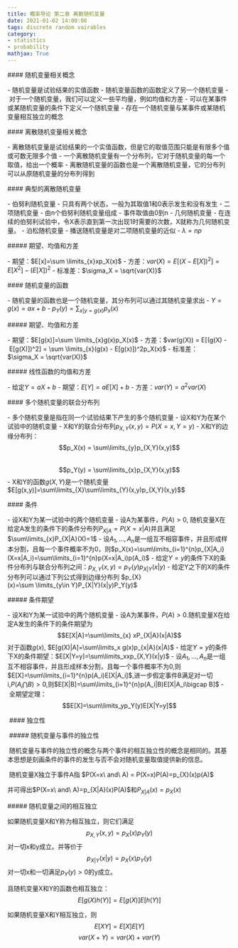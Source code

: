 ```yaml
---
title: 概率导论 第二章 离散随机变量
date: 2021-01-02 14:00:08
tags: discrete random vairables
category: 
- statistics
- probability
mathjax: True
---
```


#### 随机变量相关概念

 - 随机变量是试验结果的实值函数
 - 随机变量函数的函数定义了另一个随机变量
 - 对于一个随机变量，我们可以定义一些平均量，例如均值和方差
 - 可以在某事件或某随机变量的条件下定义一个随机变量
 - 存在一个随机变量与某事件或某随机变量相互独立的概念

#### 离散随机变量相关概念

 - 离散随机变量是试验结果的一个实值函数，但是它的取值范围只能是有限多个值或可数无限多个值
 - 一个离散随机变量有一个分布列，它对于随机变量的每一个取值，给出一个概率
 - 离散随机变量的函数也是一个离散随机变量，它的分布列可以从原随机变量的分布列得到

#### 典型的离散随机变量

 - 伯努利随机变量
   - 只具有两个状态，一般为其取值1和0表示发生和没有发生
 - 二项随机变量
   - 由n个伯努利随机变量组成
   - 事件取值由0到n
 - 几何随机变量
   - 在连续的伯努利试验中，令X表示直到第一次出现1时需要的次数，X就称为几何随机变量。
 - 泊松随机变量
   - 播送随机变量是对二项随机变量的近似
   - $\lambda = np$

##### 期望、均值和方差

 - 期望：$E[x]=\sum \limits_{x}xp_X(x)$
 - 方差：$var(X) = E[(X - E[X])^2] = E[X^2] - (E[X])^2$
 - 标准差：$\sigma_X = \sqrt{var(X)}$

#### 随机变量的函数

 - 随机变量的函数也是一个随机变量，其分布列可以通过其随机变量求出
   - $Y = g(x) = ax+b$
   - $p_Y(y) = \sum_{x|y=g(x)} p_x(x)$

##### 期望、均值和方差

 - 期望：$E[g(x)]=\sum \limits_{x}g(x)p_X(x)$
 - 方差：$var(g(X)) = E[(g(X) - E[g(X)])^2] = \sum \limits_{x}(g(x) - E[g(x)])^2p_X(x)$
 - 标准差：$\sigma_X = \sqrt{var(X)}$

##### 线性函数的均值和方差

 - 给定$Y = aX + b$
   - 期望：$E[Y] = aE[X] + b$
   - 方差：$var(Y) = a^2 var(X)$

#### 多个随机变量的联合分布列

 - 多个随机变量是指在同一个试验结果下产生的多个随机变量
   - 设X和Y为在某个试验中的随机变量
      - X和Y的联合分布列$p_{X,Y}(x,y)=P(X=x, Y=y)$
           - X和Y的边缘分布列：
              $$p_X(x) = \sum\limits_{y}p_{X,Y}(x,y)$$
                    $$p_Y(y) = \sum\limits_{x}p_{X,Y}(x,y)$$
                - X和Y的函数$g(X,Y)$是一个随机变量
                  $E[g(x,y)]=\sum\limits_{X}\sum\limits_{Y}(x,y)p_{X,Y}(x,y)$$

#### 条件

 - 设X和Y为某一试验中的两个随机变量
   - 设A为某事件，$P(A)>0$, 随机变量X在给定A发生的条件下的条件分布列$P_{X|A} = P(X=x|A)$并且满足$\sum\limits_{x}P_{X|A}(X)=1$
   - 设$A_1, \dots ,A_n$是一组互不相容事件，并且形成样本分割，且每一个事件概率不为0，则$p_X(x)=\sum\limits_{i=1}^{n}p_{X|A_i}(X=x|A_i)=\sum\limits_{i=1}^{n}p(X=x|A_i)p(A_i)$
   - 给定$Y=y$的条件下X的条件分布列与联合分布列之间：$p_{X,Y}(x,y)=p_Y(y)p_{X|Y}(x|y)$
   - 给定Y之下的X的条件分布列可以通过下列公式得到边缘分布列 $p_{X}(x)=\sum \limits_{y\in Y}P_{X|Y}(x|y)P_Y(y)$

##### 条件期望

 - 设X和Y为某一试验中的两个随机变量
   - 设A为某事件，$P(A)>0$.随机变量X在给定A发生的条件下的条件期望为$$E[X|A]=\sum\limits_{x} xP_{X|A}(x|A)$$
     对于函数$g(x)$, $E[g(X)|A]=\sum\limits_x g(x)p_{x|A}(x|A)$
 - 给定$Y=y$的条件下X的条件期望：$E[X|Y=y]=\sum\limits_xxp_{X,Y}(x|y)$
 - 设$A_1, \dots ,A_n$是一组互不相容事件，并且形成样本分割，且每一个事件概率不为0,则$E[X]=\sum\limits_{i=1}^{n}p(A_i)E[X|A_i]$,进一步假定事件B满足对一切i,$P(A_i\bigcap B)>0$,则$E[X|B]=\sum\limits_{i=1}^{n}p(A_i|B)E[X|A_i\bigcap B]$
 - 全期望定理： $$E[X]=\sum\limits_yp_Y(y)E[X|Y=y]$$

 #### 独立性

 ##### 随机变量与事件的独立性

 随机变量与事件的独立性的概念与两个事件的相互独立性的概念是相同的。其基本思想是刻画条件的事件的发生与否不会对随机变量取值提供新的信息。

 随机变量X独立于事件A指 $P(X=x\ and\ A) = P(X=x)P(A)=p_{X}(x)p(A)$

并可得出$P(X=x\ and\ A)=p_{X|A}(x)P(A)$和$P_{X|A}(x)=p_X(x)$

##### 随机变量之间的相互独立

如果随机变量X和Y称为相互独立，则它们满足$$p_{X,Y}(x,y)=p_X(x)p_Y(y)$$对一切x和y成立。并等价于$$p_{X|Y}(x|y)=p_{X}(x)p_{Y}(y)$$对一切x和一切满足$p_Y(y)>0$的y成立。

且随机变量X和Y的函数也相互独立：
$$E[g(X)h(Y)]=E[g(X)]E[h(Y)]$$

如果随机变量X和Y相互独立，则$$E[XY]=E[X]E[Y]$$
$$var(X+Y) = var(X)+var(Y)$$

